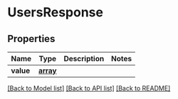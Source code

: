# UsersResponse

## Properties
Name | Type | Description | Notes
------------ | ------------- | ------------- | -------------
**value** | [**array**](.md) |  | 

[[Back to Model list]](../README.md#documentation-for-models) [[Back to API list]](../README.md#documentation-for-api-endpoints) [[Back to README]](../README.md)

